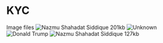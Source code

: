 # KYC
Image files
![Nazmu Shahadat Siddique 201kb](https://user-images.githubusercontent.com/101920801/164896318-4531956c-5109-45c7-95a2-018e32e4a7d9.png)
![Unknown](https://user-images.githubusercontent.com/101920801/164896322-47fe9534-9ab0-496c-a528-a2b3b4fbcbc5.jpg)
![Donald Trump](https://user-images.githubusercontent.com/101920801/164896323-368bc7b8-f4f4-4f60-8020-098b51945ea8.jpg)
![Nazmu Shahadat Siddique 127kb](https://user-images.githubusercontent.com/101920801/164896326-bcf57f03-6e26-468b-838c-bbd641c679ee.jpg)
